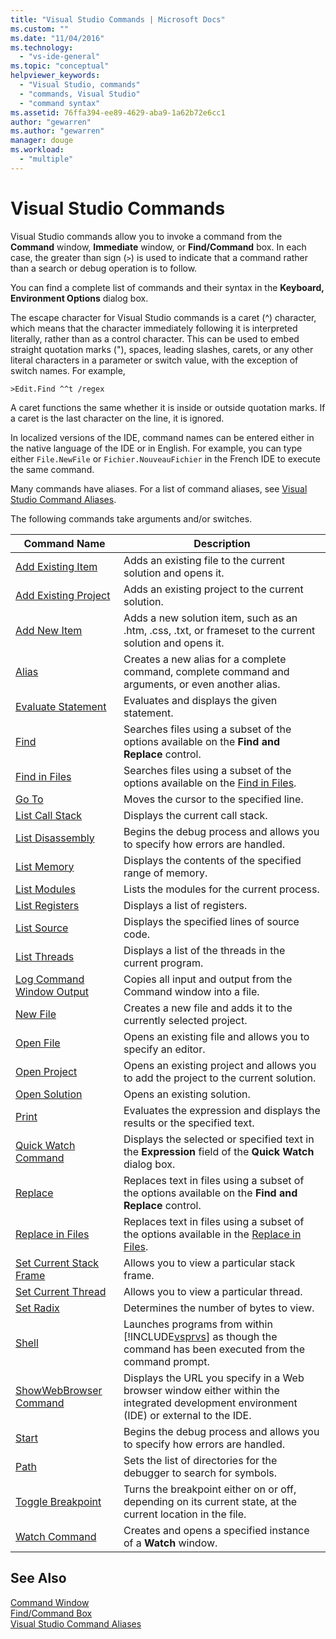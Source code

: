 ```yaml
---
title: "Visual Studio Commands | Microsoft Docs"
ms.custom: ""
ms.date: "11/04/2016"
ms.technology: 
  - "vs-ide-general"
ms.topic: "conceptual"
helpviewer_keywords: 
  - "Visual Studio, commands"
  - "commands, Visual Studio"
  - "command syntax"
ms.assetid: 76ffa394-ee89-4629-aba9-1a62b72e6cc1
author: "gewarren"
ms.author: "gewarren"
manager: douge
ms.workload: 
  - "multiple"
---
```

# Visual Studio Commands
Visual Studio commands allow you to invoke a command from the **Command** window, **Immediate** window, or **Find/Command** box. In each case, the greater than sign (`>`) is used to indicate that a command rather than a search or debug operation is to follow.  
  
 You can find a complete list of commands and their syntax in the **Keyboard, Environment Options** dialog box.  
  
 The escape character for Visual Studio commands is a caret (^) character, which means that the character immediately following it is interpreted literally, rather than as a control character. This can be used to embed straight quotation marks ("), spaces, leading slashes, carets, or any other literal characters in a parameter or switch value, with the exception of switch names. For example,  
  
```  
>Edit.Find ^^t /regex  
```  
  
 A caret functions the same whether it is inside or outside quotation marks. If a caret is the last character on the line, it is ignored.  
  
 In localized versions of the IDE, command names can be entered either in the native language of the IDE or in English. For example, you can type either `File.NewFile` or `Fichier.NouveauFichier` in the French IDE to execute the same command.  
  
 Many commands have aliases. For a list of command aliases, see [Visual Studio Command Aliases](../../ide/reference/visual-studio-command-aliases.md).  
  
 The following commands take arguments and/or switches.  
  
|Command Name|Description|  
|------------------|-----------------|  
|[Add Existing Item](../../ide/reference/add-existing-item-command.md)|Adds an existing file to the current solution and opens it.|  
|[Add Existing Project](../../ide/reference/add-existing-project-command.md)|Adds an existing project to the current solution.|  
|[Add New Item](../../ide/reference/add-new-item-command.md)|Adds a new solution item, such as an .htm, .css, .txt, or frameset to the current solution and opens it.|  
|[Alias](../../ide/reference/alias-command.md)|Creates a new alias for a complete command, complete command and arguments, or even another alias.|  
|[Evaluate Statement](../../ide/reference/evaluate-statement-command.md)|Evaluates and displays the given statement.|  
|[Find](../../ide/reference/find-command.md)|Searches files using a subset of the options available on the **Find and Replace** control.|  
|[Find in Files](../../ide/reference/find-in-files-command.md)|Searches files using a subset of the options available on the [Find in Files](../../ide/find-in-files.md).|  
|[Go To](../../ide/reference/go-to-command.md)|Moves the cursor to the specified line.|  
|[List Call Stack](../../ide/reference/list-call-stack-command.md)|Displays the current call stack.|  
|[List Disassembly](../../ide/reference/list-disassembly-command.md)|Begins the debug process and allows you to specify how errors are handled.|  
|[List Memory](../../ide/reference/list-memory-command.md)|Displays the contents of the specified range of memory.|  
|[List Modules](../../ide/reference/list-modules-command.md)|Lists the modules for the current process.|  
|[List Registers](../../ide/reference/list-registers-command.md)|Displays a list of registers.|  
|[List Source](../../ide/reference/list-source-command.md)|Displays the specified lines of source code.|  
|[List Threads](../../ide/reference/list-threads-command.md)|Displays a list of the threads in the current program.|  
|[Log Command Window Output](../../ide/reference/log-command-window-output-command.md)|Copies all input and output from the Command window into a file.|  
|[New File](../../ide/reference/new-file-command.md)|Creates a new file and adds it to the currently selected project.|  
|[Open File](../../ide/reference/open-file-command.md)|Opens an existing file and allows you to specify an editor.|  
|[Open Project](../../ide/reference/open-project-command.md)|Opens an existing project and allows you to add the project to the current solution.|  
|[Open Solution](../../ide/reference/open-solution-command.md)|Opens an existing solution.|  
|[Print](../../ide/reference/print-command.md)|Evaluates the expression and displays the results or the specified text.|  
|[Quick Watch Command](../../ide/reference/quick-watch-command.md)|Displays the selected or specified text in the **Expression** field of the **Quick Watch** dialog box.|  
|[Replace](../../ide/reference/replace-command.md)|Replaces text in files using a subset of the options available on the **Find and Replace** control.|  
|[Replace in Files](../../ide/reference/replace-in-files-command.md)|Replaces text in files using a subset of the options available in the [Replace in Files](../../ide/replace-in-files.md).|  
|[Set Current Stack Frame](../../ide/reference/set-current-stack-frame-command.md)|Allows you to view a particular stack frame.|  
|[Set Current Thread](../../ide/reference/set-current-thread-command.md)|Allows you to view a particular thread.|  
|[Set Radix](../../ide/reference/set-radix-command.md)|Determines the number of bytes to view.|  
|[Shell](../../ide/reference/shell-command.md)|Launches programs from within [!INCLUDE[vsprvs](../../code-quality/includes/vsprvs_md.md)] as though the command has been executed from the command prompt.|  
|[ShowWebBrowser Command](../../ide/reference/showwebbrowser-command.md)|Displays the URL you specify in a Web browser window either within the integrated development environment (IDE) or external to the IDE.|  
|[Start](../../ide/reference/start-command.md)|Begins the debug process and allows you to specify how errors are handled.|  
|[Path](../../ide/reference/symbol-path-command.md)|Sets the list of directories for the debugger to search for symbols.|  
|[Toggle Breakpoint](../../ide/reference/toggle-breakpoint-command.md)|Turns the breakpoint either on or off, depending on its current state, at the current location in the file.|  
|[Watch Command](../../ide/reference/watch-command.md)|Creates and opens a specified instance of a **Watch** window.|  
  
## See Also  
 [Command Window](../../ide/reference/command-window.md)   
 [Find/Command Box](../../ide/find-command-box.md)   
 [Visual Studio Command Aliases](../../ide/reference/visual-studio-command-aliases.md)